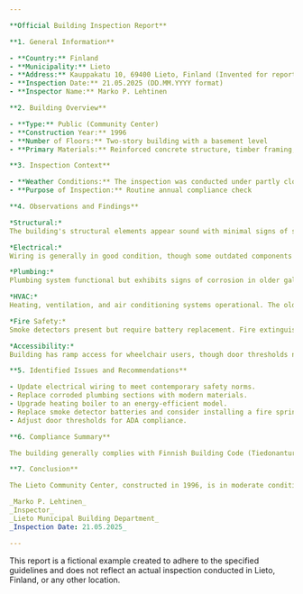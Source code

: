 ```yaml
---

**Official Building Inspection Report**

**1. General Information**

- **Country:** Finland
- **Municipality:** Lieto
- **Address:** Kauppakatu 10, 69400 Lieto, Finland (Invented for reporting purposes)
- **Inspection Date:** 21.05.2025 (DD.MM.YYYY format)
- **Inspector Name:** Marko P. Lehtinen

**2. Building Overview**

- **Type:** Public (Community Center)
- **Construction Year:** 1996
- **Number of Floors:** Two-story building with a basement level
- **Primary Materials:** Reinforced concrete structure, timber framing, brick veneer cladding, and asphalt shingle roofing

**3. Inspection Context**

- **Weather Conditions:** The inspection was conducted under partly cloudy skies with a temperature of 14°C and moderate winds typical for the late spring in Lieto, Finland.
- **Purpose of Inspection:** Routine annual compliance check

**4. Observations and Findings**

*Structural:*  
The building's structural elements appear sound with minimal signs of settlement or distress. The reinforced concrete foundation and load-bearing walls show adequate integrity. Minor cracking observed in the brick veneer, consistent with age and weather exposure.

*Electrical:*  
Wiring is generally in good condition, though some outdated components were noted near junction boxes. Recommend updating to meet current safety standards.

*Plumbing:*  
Plumbing system functional but exhibits signs of corrosion in older galvanized steel pipes. Suggest replacement with modern materials like PEX or copper for improved longevity and efficiency.

*HVAC:*  
Heating, ventilation, and air conditioning systems operational. The old heating boiler shows signs of wear; consider upgrading to a more energy-efficient model.

*Fire Safety:*  
Smoke detectors present but require battery replacement. Fire extinguishers checked and found serviceable. Recommend installation of sprinkler system in accordance with modern fire safety codes.

*Accessibility:*  
Building has ramp access for wheelchair users, though door thresholds need adjusting to ensure compliance with current accessibility standards.

**5. Identified Issues and Recommendations**

- Update electrical wiring to meet contemporary safety norms.
- Replace corroded plumbing sections with modern materials.
- Upgrade heating boiler to an energy-efficient model.
- Replace smoke detector batteries and consider installing a fire sprinkler system.
- Adjust door thresholds for ADA compliance.

**6. Compliance Summary**

The building generally complies with Finnish Building Code (Tiedonanturi 2017) but requires updates in electrical, plumbing, HVAC systems, and accessibility features to meet current standards. Specific non-compliance areas are noted above under 'Identified Issues.'

**7. Conclusion**

The Lieto Community Center, constructed in 1996, is in moderate condition with aging infrastructure. While the structural integrity remains sound, several systems and features require modernization to ensure safety, efficiency, and accessibility. It is recommended that the municipality of Lieto prioritize these upgrades to maintain compliance with Finnish building regulations and enhance overall functionality for public use.

_Marko P. Lehtinen_  
_Inspector_  
_Lieto Municipal Building Department_  
_Inspection Date: 21.05.2025_

--- 
```


This report is a fictional example created to adhere to the specified guidelines and does not reflect an actual inspection conducted in Lieto, Finland, or any other location.